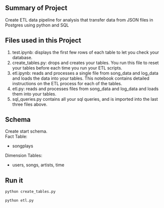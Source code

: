 ## Summary of Project
Create ETL data pipeline for analysis that transfer data from JSON files in Postgres using python and SQL

## Files used in this Project
1. test.ipynb: displays the first few rows of each table to let you check your database.
2. create_tables.py: drops and creates your tables. You run this file to reset your tables before each time you run your ETL scripts.
3. etl.ipynb: reads and processes a single file from song_data and log_data and loads the data into your tables. This notebook contains detailed instructions on the ETL process for each of the tables.
4. etl.py: reads and processes files from song_data and log_data and loads them into your tables. 
5. sql_queries.py contains all your sql queries, and is imported into the last three files above.

## Schema 
Create start schema. <br>
Fact Table: 
- songplays

Dimension Tables:
- users, songs, artists, time

## Run it
```bash
python create_tables.py
```

```bash
python etl.py
```


